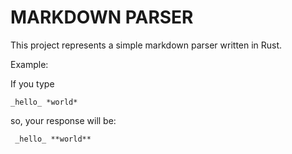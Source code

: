 # MARKDOWN PARSER

This project represents a simple markdown parser written in Rust. 

Example:

If you type
```
_hello_ *world*
```

so, your response will be:
```markdown
 _hello_ **world**
```